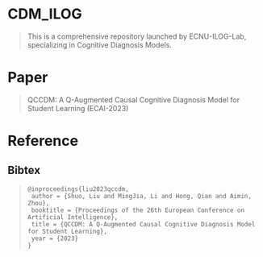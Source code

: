 # CDM_ILOG
> This is a comprehensive repository launched by ECNU-ILOG-Lab, specializing in Cognitive Diagnosis Models.

# Paper
> QCCDM: A Q-Augmented Causal Cognitive Diagnosis Model for Student Learning (ECAI-2023)



# Reference

## Bibtex

> ```
> @inproceedings{liu2023qccdm,
>  author = {Shuo, Liu and MingJia, Li and Hong, Qian and Aimin, Zhou},
>  booktitle = {Proceedings of the 26th European Conference on Artificial Intelligence},
>  title = {QCCDM: A Q-Augmented Causal Cognitive Diagnosis Model for Student Learning},
>  year = {2023}
> }
> ```
